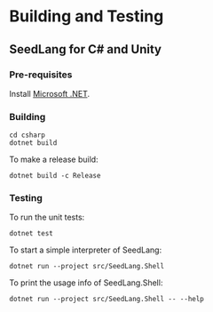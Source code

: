# Building and Testing

## SeedLang for C# and Unity

### Pre-requisites

Install [Microsoft .NET](https://dotnet.microsoft.com/download).

### Building

```shell
cd csharp
dotnet build
```

To make a release build:

```shell
dotnet build -c Release
```

### Testing

To run the unit tests:

```shell
dotnet test
```

To start a simple interpreter of SeedLang:

```shell
dotnet run --project src/SeedLang.Shell
```

To print the usage info of SeedLang.Shell:

```shell
dotnet run --project src/SeedLang.Shell -- --help
```

